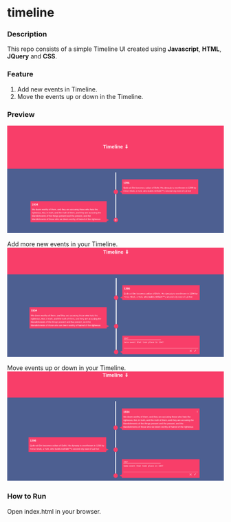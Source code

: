 # timeline
### Description
This repo consists of a simple Timeline UI created using **Javascript**, **HTML**, **JQuery** and **CSS**.

### Feature
1. Add new events in Timeline.
2. Move the events up or down in the Timeline.



### Preview

![Project Look](look1.png)

Add more new events in your Timeline.
![Project Look](look2.png)

Move events up or down in your Timeline.
![Project Look](look3.png)


### How to Run
Open index.html in your browser.
